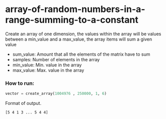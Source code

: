 # array-of-random-numbers-in-a-range-summing-to-a-constant
Create an array of one dimension, the values within the array will be values between a min_value and a max_value, the array items will sum a given value

* sum_value: Amount that all the elements of the matrix have to sum
* samples: Number of elements in the array
* min_value: Min. value in the array
* max_value: Max. value in the array

### How to run:
```python
vector = create_array(1004976 , 250000, 1, 6)
```

Format of output.

    [5 4 1 3 ... 5 4 4]
